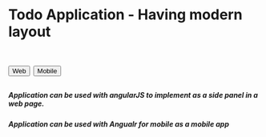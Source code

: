 <html>
<head>
  
</head>
<body>
  <h1>Todo Application - Having modern layout<h1>

  <button id="web">Web</button>
  <button id="mobile">Mobile</button>
  <h5 id="web_desc">Application can be used with angularJS to implement as a side panel in a web page.</h5>
  <h5 id="mobile_desc">Application can be used with Angualr for mobile as a mobile app</h5>
</body>
  
</html>
  




